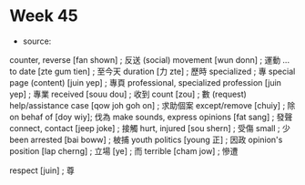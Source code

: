 

# Week 45
- source: 

counter, reverse [fan shown] ; 反送
(social) movement [wun donn] ; 運動
... to date [zte gum tien] ; 至今天
duration [力 zte] ; 歷時
specialized ; 專
special page (content) [juin yep] ; 專頁
professional, specialized profession [juin yep] ; 專業
received [souu dou] ; 收到
count [zou] ; 數
(request) help/assistance case [qow joh goh on] ; 求助個案
except/remove [chuiy] ; 除
on behaf of [doy wiy]; 伐為
make sounds, express opinions [fat sang] ; 發聲 
connect, contact [jeep joke] ; 接觸
hurt, injured [sou shern] ; 受傷
small ; 少
been arrested [bai boww] ; 柀捕
youth politics [young 正] ; 因政
opinion's position [lap cherng] ; 立場
[ye] ; 而
terrible [cham jow] ; 慘遭






respect [juin] ; 尊





